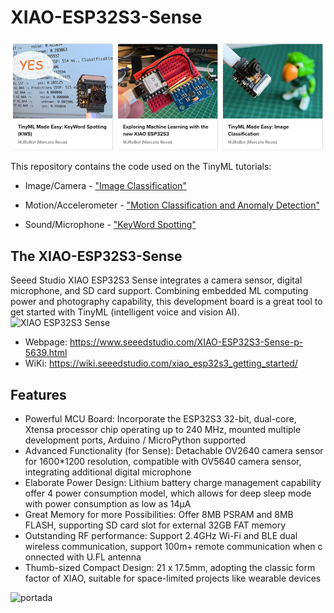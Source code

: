 # XIAO-ESP32S3-Sense
![XIAO ESP32S3 Sense](images/portadas.png)

This repository contains the code used on the TinyML tutorials: 
- Image/Camera - ["Image Classification"](https://www.hackster.io/mjrobot/tinyml-made-easy-image-classification-cb42ae)

- Motion/Accelerometer - ["Motion Classification and Anomaly Detection"](https://www.hackster.io/mjrobot/exploring-machine-learning-with-the-new-xiao-esp32s3-6463e5
)
- Sound/Microphone - ["KeyWord Spotting"](https://www.hackster.io/mjrobot/tinyml-made-easy-keyword-spotting-kws-5fa6e7)

## The XIAO-ESP32S3-Sense
Seeed Studio XIAO ESP32S3 Sense integrates a camera sensor, digital microphone, and SD card support. Combining embedded ML computing power and photography capability, this development board is a great tool to get started with TinyML (intelligent voice and vision AI).
![XIAO ESP32S3 Sense](https://media-cdn.seeedstudio.com/media/catalog/product/cache/bb49d3ec4ee05b6f018e93f896b8a25d/1/-/1-113991115-xiao-esp32s3-sense-45font.jpg)

- Webpage: https://www.seeedstudio.com/XIAO-ESP32S3-Sense-p-5639.html
- WiKi: https://wiki.seeedstudio.com/xiao_esp32s3_getting_started/

## Features
* Powerful MCU Board: Incorporate the ESP32S3 32-bit, dual-core, Xtensa processor chip operating up to 240 MHz, mounted multiple development ports, Arduino / MicroPython supported
* Advanced Functionality (for Sense): Detachable OV2640 camera sensor for 1600*1200 resolution, compatible with OV5640 camera sensor, integrating additional digital microphone
* Elaborate Power Design: Lithium battery charge management capability offer 4 power consumption model, which allows for deep sleep mode with power consumption as low as 14μA
* Great Memory for more Possibilities: Offer 8MB PSRAM and 8MB FLASH, supporting SD card slot for external 32GB FAT memory
* Outstanding RF performance: Support 2.4GHz Wi-Fi and BLE dual wireless communication, support 100m+ remote communication when connected with U.FL antenna
* Thumb-sized Compact Design: 21 x 17.5mm, adopting the classic form factor of XIAO, suitable for space-limited projects like wearable devices

![portada](https://github.com/Mjrovai/XIAO-ESP32S3-Sense/blob/main/images/portada1.png)
